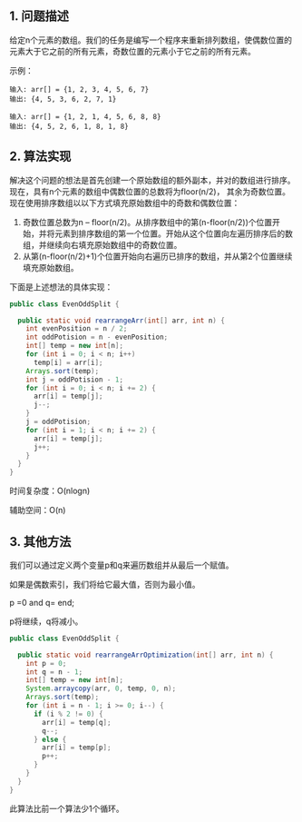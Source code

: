 ## 1. 问题描述

给定n个元素的数组。我们的任务是编写一个程序来重新排列数组，使偶数位置的元素大于它之前的所有元素，奇数位置的元素小于它之前的所有元素。

示例：

```
输入: arr[] = {1, 2, 3, 4, 5, 6, 7}
输出: {4, 5, 3, 6, 2, 7, 1}

输入: arr[] = {1, 2, 1, 4, 5, 6, 8, 8} 
输出: {4, 5, 2, 6, 1, 8, 1, 8}
```

## 2. 算法实现

解决这个问题的想法是首先创建一个原始数组的额外副本，并对的数组进行排序。现在，具有n个元素的数组中偶数位置的总数将为floor(n/2)，
其余为奇数位置。现在使用排序数组以以下方式填充原始数组中的奇数和偶数位置：

1. 奇数位置总数为n – floor(n/2)。从排序数组中的第(n-floor(n/2))个位置开始，并将元素到排序数组的第一个位置。开始从这个位置向左遍历排序后的数组，并继续向右填充原始数组中的奇数位置。
2. 从第(n-floor(n/2)+1)个位置开始向右遍历已排序的数组，并从第2个位置继续填充原始数组。

下面是上述想法的具体实现：

```java
public class EvenOddSplit {

  public static void rearrangeArr(int[] arr, int n) {
    int evenPosition = n / 2;
    int oddPotision = n - evenPosition;
    int[] temp = new int[n];
    for (int i = 0; i < n; i++)
      temp[i] = arr[i];
    Arrays.sort(temp);
    int j = oddPotision - 1;
    for (int i = 0; i < n; i += 2) {
      arr[i] = temp[j];
      j--;
    }
    j = oddPotision;
    for (int i = 1; i < n; i += 2) {
      arr[i] = temp[j];
      j++;
    }
  }
}
```

时间复杂度：O(nlogn)

辅助空间：O(n)

## 3. 其他方法

我们可以通过定义两个变量p和q来遍历数组并从最后一个赋值。

如果是偶数索引，我们将给它最大值，否则为最小值。

p =0 and q= end;

p将继续，q将减小。

```java
public class EvenOddSplit {

  public static void rearrangeArrOptimization(int[] arr, int n) {
    int p = 0;
    int q = n - 1;
    int[] temp = new int[n];
    System.arraycopy(arr, 0, temp, 0, n);
    Arrays.sort(temp);
    for (int i = n - 1; i >= 0; i--) {
      if (i % 2 != 0) {
        arr[i] = temp[q];
        q--;
      } else {
        arr[i] = temp[p];
        p++;
      }
    }
  }
}
```

此算法比前一个算法少1个循环。